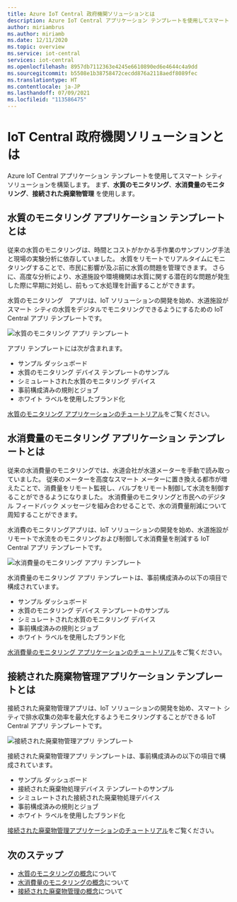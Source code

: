 ```yaml
---
title: Azure IoT Central 政府機関ソリューションとは
description: Azure IoT Central アプリケーション テンプレートを使用してスマート シティ ソリューションを構築する方法について説明します。
author: miriambrus
ms.author: miriamb
ms.date: 12/11/2020
ms.topic: overview
ms.service: iot-central
services: iot-central
ms.openlocfilehash: 8957db7112363e4245e6610890ed6e4644c4a9dd
ms.sourcegitcommit: b5508e1b38758472cecdd876a2118aedf8089fec
ms.translationtype: HT
ms.contentlocale: ja-JP
ms.lasthandoff: 07/09/2021
ms.locfileid: "113586475"
---
```

# <a name="what-are-the-iot-central-government-solutions"></a>IoT Central 政府機関ソリューションとは

Azure IoT Central アプリケーション テンプレートを使用してスマート シティ ソリューションを構築します。 まず、**水質のモニタリング**、**水消費量のモニタリング**、**接続された廃棄物管理** を使用します。

## <a name="what-is-water-quality-monitoring-application-template"></a>水質のモニタリング アプリケーション テンプレートとは   

従来の水質のモニタリングは、時間とコストがかかる手作業のサンプリング手法と現場の実験分析に依存していました。 水質をリモートでリアルタイムにモニタリングすることで、市民に影響が及ぶ前に水質の問題を管理できます。 さらに、高度な分析により、水道施設や環境機関は水質に関する潜在的な問題が発生した際に早期に対処し、前もって水処理を計画することができます。  

水質のモニタリング　アプリは、IoT ソリューションの開発を始め、水道施設がスマート シティの水質をデジタルでモニタリングできるようにするための IoT Central アプリ テンプレートです。 

![水質のモニタリング アプリ テンプレート](./media/overview-iotcentral-government/waterqualitymonitoring-dashboard-full.png)

アプリ テンプレートには次が含まれます。
* サンプル ダッシュボード
* 水質のモニタリング デバイス テンプレートのサンプル
* シミュレートされた水質のモニタリング デバイス
* 事前構成済みの規則とジョブ
* ホワイト ラベルを使用したブランド化 

[水質のモニタリング アプリケーションのチュートリアル](./tutorial-water-quality-monitoring.md)をご覧ください。


## <a name="what-is-water-consumption-monitoring-application-template"></a>水消費量のモニタリング アプリケーション テンプレートとは 

従来の水消費量のモニタリングでは、水道会社が水道メーターを手動で読み取っていました。 従来のメーターを高度なスマート メーターに置き換える都市が増えたことで、消費量をリモート監視し、バルブをリモート制御して水流を制御することができるようになりました。 水消費量のモニタリングと市民へのデジタル フィードバック メッセージを組み合わせることで、水の消費量削減について周知することができます。 

水消費のモニタリングアプリは、IoT ソリューションの開発を始め、水道施設がリモートで水流をのモニタリングおよび制御して水消費量を削減する IoT Central アプリ テンプレートです。 

  ![水消費量のモニタリング アプリ テンプレート](./media/overview-iotcentral-government/waterconsumptionmonitoring-dashboardfull.png)

水消費量のモニタリング アプリ テンプレートは、事前構成済みの以下の項目で構成されています。
* サンプル ダッシュボード
* 水質のモニタリング デバイス テンプレートのサンプル
* シミュレートされた水質のモニタリング デバイス
* 事前構成済みの規則とジョブ
* ホワイト ラベルを使用したブランド化 

 [水消費量のモニタリング アプリケーションのチュートリアル](./tutorial-water-consumption-monitoring.md)をご覧ください。

## <a name="what-is-connected-waste-management-application-template"></a>接続された廃棄物管理アプリケーション テンプレートとは 

接続された廃棄物管理アプリは、IoT ソリューションの開発を始め、スマート シティで排水収集の効率を最大化するようモニタリングすることができる IoT Central アプリ テンプレートです。 

![接続された廃棄物管理アプリ テンプレート](media/overview-iotcentral-government/connectedwastemanagement-dashboard.png) 


接続された廃棄物管理アプリ テンプレートは、事前構成済みの以下の項目で構成されています。
* サンプル ダッシュボード
* 接続された廃棄物処理デバイス テンプレートのサンプル
* シミュレートされた接続された廃棄物処理デバイス
* 事前構成済みの規則とジョブ
* ホワイト ラベルを使用したブランド化 

[接続された廃棄物管理アプリケーションのチュートリアル](./tutorial-connected-waste-management.md)をご覧ください。

## <a name="next-steps"></a>次のステップ

* [水質のモニタリングの概念](./concepts-waterqualitymonitoring-architecture.md)について
* [水消費量のモニタリングの概念](./concepts-waterconsumptionmonitoring-architecture.md)について
* [接続された廃棄物管理の概念](./concepts-connectedwastemanagement-architecture.md)について  
